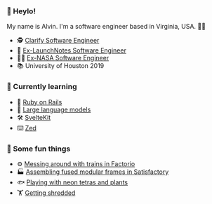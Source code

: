 ### 👋 Heylo!

My name is Alvin. I'm a software engineer based in Virginia, USA. 🧑‍💻

- 🕵️ [Clarify Software Engineer](https://clarify.ai)
- 🌮 [Ex-LaunchNotes Software Engineer](https://www.launchnotes.com/blog/from-nasa-to-launchnotes)
- 🧑‍🚀 [Ex-NASA Software Engineer](https://www.linkedin.com/feed/update/urn:li:activity:6920880784824299520/)
- 📚 University of Houston 2019

### 🧠 Currently learning

- 💎 [Ruby on Rails](https://rubyonrails.org/)
- 🤖 [Large language models](https://www.graphapp.ai/)
- 🛠️ [SvelteKit](https://svelte.dev/)
- ⌨️ [Zed](https://zed.dev/)

### 🤪 Some fun things

- ⚙️ [Messing around with trains in Factorio](https://www.reddit.com/r/Factoriohno/comments/pmze9d/just_getting_into_factorio_love_it/)
- 🏭 [Assembling fused modular frames in Satisfactory](https://www.reddit.com/r/SatisfactoryGame/comments/16il4m0/i_hate_making_heavy_modular_frames/)
- 🐟 [Playing with neon tetras and plants](https://www.reddit.com/r/AquariumMemes/comments/1grdjx2/its_a_rite_of_passage/)
- 🏋️ [Getting shredded](https://c.tenor.com/IrG27UvsN5cAAAAd/tenor.gif)
